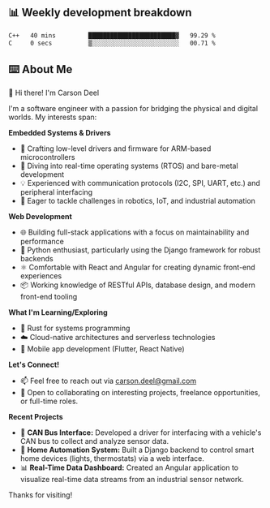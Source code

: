 ## 📊 Weekly development breakdown
<!--START_SECTION:waka-->

```txt
C++   40 mins         ████████████████████████▓   99.29 %
C     0 secs          ▒░░░░░░░░░░░░░░░░░░░░░░░░   00.71 %
```

<!--END_SECTION:waka-->

## ⌨️ About Me
👋 Hi there! I'm Carson Deel

I'm a software engineer with a passion for bridging the physical and digital worlds. My interests span:

**Embedded Systems & Drivers**

* 🔧  Crafting low-level drivers and firmware for ARM-based microcontrollers
* 🤖  Diving into real-time operating systems (RTOS) and bare-metal development
* 💡  Experienced with communication protocols (I2C, SPI, UART, etc.) and peripheral interfacing
* 🚀  Eager to tackle challenges in robotics, IoT, and industrial automation

**Web Development**

* 🌐  Building full-stack applications with a focus on maintainability and performance
* 🐍  Python enthusiast, particularly using the Django framework for robust backends
* ⚛️  Comfortable with React and Angular for creating dynamic front-end experiences
* 📦  Working knowledge of RESTful APIs, database design, and modern front-end tooling

**What I'm Learning/Exploring**

* 🦀  Rust for systems programming
* ☁️  Cloud-native architectures and serverless technologies
* 📱  Mobile app development (Flutter, React Native)

**Let's Connect!**

* 📫  Feel free to reach out via carson.deel@gmail.com
* 💼  Open to collaborating on interesting projects, freelance opportunities, or full-time roles.

**Recent Projects**

* 🚗  **CAN Bus Interface:** Developed a driver for interfacing with a vehicle's CAN bus to collect and analyze sensor data.
* 🏡  **Home Automation System:** Built a Django backend to control smart home devices (lights, thermostats) via a web interface.
* 📊  **Real-Time Data Dashboard:** Created an Angular application to visualize real-time data streams from an industrial sensor network. 

Thanks for visiting! 
